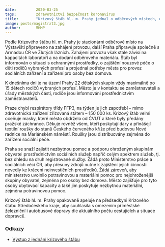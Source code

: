 ```yaml
---
date:         2020-03-25
tags:         zdravotnictví bezpečnost koronavirus
title:        "Krizový štáb hl. m. Prahy jednal o odběrových místech, o dětských skupinách, ochranných prostředcích a také o pomoci osobám bez domova"
image: posts/magistrat3.jpg
author:       MHMP
---
```


Podle Krizového štábu hl. m. Prahy je stacionární odběrové místo na Výstavišti připraveno na zahájení provozu, další Praha připravuje společně s Armádou ČR ve Žlutých lázních. Zahájení provozu však stále závisí na kapacitách laboratoří a na dodání odběrového materiálu. Štáb byl informován o situaci s ochrannými prostředky, o zajištění nouzové péče o děti rodičů vybraných profesí a projednal potřeby města pro provoz sociálních zařízení a zařízení pro osoby bez domova.

K dnešnímu dni je na území Prahy 22 dětských skupin vždy maximálně po 15 dětech rodičů vybraných profesí. Město je v kontaktu se zaměstnavateli a úřady městských částí, rodiče jsou informováni prostřednictvím zaměstnavatelů.

Praze chybí respirátory třídy FFP3, na týden je jich zapotřebí – mimo zdravotnická zařízení zřizovaná státem – 150 000 ks. Krizový štáb velmi oceňuje masky, které město obdrželo od ČVUT a které byly předány pražské záchrance. Děkuje rovněž všem, kteří poskytují dary a přinášejí textilní roušky do stanů Českého červeného kříže před budovou Nové radnice na Mariánském náměstí. Roušky jsou distribuovány zejména do zařízení sociální péče.

Praha se snaží zajistit nezbytnou pomoc a podporu ohroženým skupinám obyvatel prostřednictvím sociálních služeb napříč celým spektrem služeb, tj. bez ohledu na druh registrované služby. Žádá proto Ministerstvo práce a sociálních věcí ČR, aby přesuny zdrojů nutné k zajištění jejich činnosti nevedly ke krácení neinvestičních prostředků. Žádá zároveň, aby ministerstvo uvolnilo potravinovou a materiální pomoc pro nejohroženější skupiny obyvatel, zejména pro osoby bez domova. Město zajišťuje pro tyto osoby ubytovací kapacity a také jim poskytuje nezbytnou materiální, zejména potravinovou pomoc.

Krizový štáb hl. m. Prahy opakovaně apeluje na předsedkyni Krizového štábu Středočeského kraje, aby souhlasila s omezením příměstské železniční i autobusové dopravy dle aktuálního počtu cestujících a situace dopravců.

### Odkazy

* [Výstup z jednání krizového štábu](/assets/pdf/ks-vystup3.pdf)

